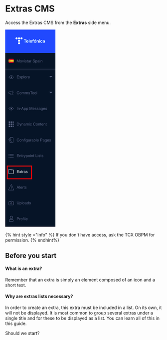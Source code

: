 Extras CMS
==========

Access the Extras CMS from the **Extras** side menu.

![](.gitbook/assets/Menu_Extras.png)

{% hint style ="info" %} If you don't have access, ask the TCX OBPM for permission.
{% endhint%}

Before you start
----------------

#### What is an extra?

Remember that an extra is simply an element composed of an icon and a short text. 

#### Why are extras lists necessary?

In order to create an extra, this extra must be included in a list. On its own, it will not be displayed. It is most common to group several extras under a single title and for these to be displayed as a list. You can learn all of this in this guide.

Should we start?

